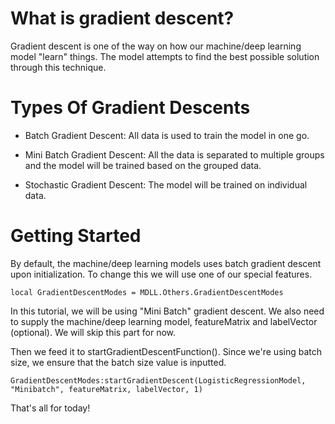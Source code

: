 # What is gradient descent?

Gradient descent is one of the way on how our machine/deep learning model "learn" things. The model attempts to find the best possible solution through this technique.

# Types Of Gradient Descents

* Batch Gradient Descent: All data is used to train the model in one go.

* Mini Batch Gradient Descent: All the data is separated to multiple groups and the model will be trained based on the grouped data.

* Stochastic Gradient Descent: The model will be trained on individual data.

# Getting Started

By default, the machine/deep learning models uses batch gradient descent upon initialization. To change this we will use one of our special features.

```
local GradientDescentModes = MDLL.Others.GradientDescentModes
```

In this tutorial, we will be using "Mini Batch" gradient descent. We also need to supply the machine/deep learning model, featureMatrix and labelVector (optional). We will skip this part for now.

Then we feed it to startGradientDescentFunction(). Since we're using batch size, we ensure that the batch size value is inputted.

```
GradientDescentModes:startGradientDescent(LogisticRegressionModel, "Minibatch", featureMatrix, labelVector, 1)
```

That's all for today!
